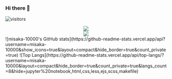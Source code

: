 ### Hi there 👋
![visitors](https://visitor-badge.laobi.icu/badge?page_id=misaka-10000)
<!--
**misaka-10000/misaka-10000** is a ✨ _special_ ✨ repository because its `README.md` (this file) appears on your GitHub profile.

Here are some ideas to get you started:

- 🔭 I’m currently working on ...
- 🌱 I’m currently learning ...
- 👯 I’m looking to collaborate on ...
- 🤔 I’m looking for help with ...
- 💬 Ask me about ...
- 📫 How to reach me: ...
- 😄 Pronouns: ...
- ⚡ Fun fact: ...
-->
<div align="center"> <img src="https://metrics.lecoq.io/sun0225SUN?template=classic&config.timezone=Asia%2FShanghai"> </div>
<div align="center"> <img src="https://activity-graph.herokuapp.com/graph?username=misaka-10000&theme=xcode" /> </div>
![misaka-10000's GitHub stats](https://github-readme-stats.vercel.app/api?username=misaka-10000&show_icons=true&layout=compact&hide_border=true&count_private=true) ![Top Langs](https://github-readme-stats.vercel.app/api/top-langs/?username=misaka-10000&layout=compact&hide_border=true&count_private=true&langs_count=8&hide=jupyter%20notebook,html,css,less,ejs,scss,makefile)